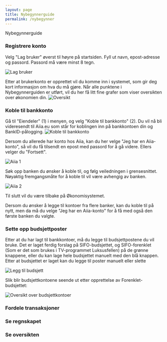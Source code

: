```yaml
---
layout: page
title: Nybegynnerguide
permalink: /nybegynner
---
```


Nybegynnerguide

### Registrere konto

Velg "Lag bruker" øverst til høyre på startsiden.
Fyll ut navn, epost-adresse og passord. Passord må være minst 8 tegn.

![Lag bruker](/images/nybegynner/lag_bruker.png "Lag bruker")

Etter at brukerkonto er opprettet vil du komme inn i systemet, som gir deg kort informasjon om hva du må gjøre. Når alle punktene i Nybegynnerguiden er utført, vil du her få litt fine grafer som viser oversikten over økonomien din.
![Oversikt](/images/nybegynner/oversikt_etter_brukeropprettelse.png)

### Koble til bankkonto

Gå til "Eiendeler" (1) i menyen, og velg "Koble til bankkonto" (2). Du vil nå bli videresendt til Aiia.eu som står for koblingen inn på bankkontoen din og BankID-pålogging.
![Koble til bankkonto](/images/nybegynner/legg_til_bankkonto.png)

Dersom du allerede har konto hos Aiia, kan du her velge "Jeg har en Aiia-konto", så vil du få tilsendt en epost med passord for å gå videre. Ellers velger du "Fortsett".

![Aiia 1](/images/nybegynner/Aiia_1_Fortsett.png)

Søk opp banken du ønsker å koble til, og følg veiledningen i grensesnittet. Nøyaktig fremgangsmåte for å koble til vil være avhengig av banken.

![Aiia 2](/images/nybegynner/Aiia_2_VelgBank.png)

Til slutt vil du være tilbake på Økonomisystemet. 

Dersom du ønsker å legge til kontoer fra flere banker, kan du koble til på nytt, men da må du velge "Jeg har en Aiia-konto" for å få med også den første banken du valgte.


### Sette opp budsjettposter

Etter at du har lagt til bankkontoer, må du legge til budsjettpostene du vil bruke. Det er laget ferdig forslag på SIFO-budsjettet, og SIFO-forenklet (Som er det som brukes i TV-programmet Luksusfellen) på de grønne knappene, eller du kan lage hele budsjettet manuelt med den blå knappen. Etter at budsjettet er laget kan du legge til poster manuelt eller slette

![Legg til budsjett](/images/nybegynner/legg_til_budsjettkonto.png)

Slik blir budsjettkontoene seende ut etter opprettelse av Forenklet-budsjettet:

![Oversikt over budsjettkontoer](/images/nybegynner/oversikt_over_budsjettkontoer.png)


### Fordele transaksjoner


### Se regnskapet


### Se oversikten

